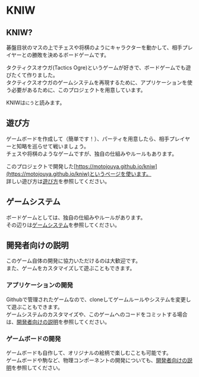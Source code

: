 
# KNIW

## KNIW?
碁盤目状のマスの上でチェスや将棋のようにキャラクターを動かして、相手プレイヤーとの勝敗を決めるボードゲームです。  

タクティクスオウガ(Tactics Ogre)というゲームが好きで、ボードゲームでも遊びたくて作りました。  
タクティクスオウガのゲームシステムを再現するために、アプリケーションを使う必要があるために、このプロジェクトを用意しています。  

KNIWは`にう`と読みます。  

## 遊び方
ゲームボードを作成して（簡単です！）、パーティを用意したら、相手プレイヤーと知略を巡らせて戦いましょう。  
チェスや将棋のようなゲームですが、独自の仕組みやルールもあります。  

このプロジェクトで開発した[https://motojouya.github.io/kniw](https://motojouya.github.io/kniw)というページを使います。  
詳しい遊び方は[遊び方](/docs/play/how_to_play.md)を参照してください。  

## ゲームシステム
ボードゲームとしては、独自の仕組みやルールがあります。  
その辺りは[ゲームシステム](/docs/system/game_system.md)を参照してください。  

## 開発者向けの説明
このゲーム自体の開発に協力いただけるのは大歓迎です。  
また、ゲームをカスタマイズして遊ぶこともできます。  

### アプリケーションの開発
Githubで管理されたゲームなので、cloneしてゲームルールやシステムを変更して遊ぶこともできます。  
ゲームシステムのカスタマイズや、このゲームへのコードをコミットする場合は、[開発者向けの説明](/docs/develop/how_to_develop.md)を参照してください。  

### ゲームボードの開発
ゲームボードも自作して、オリジナルの絵柄で楽しむことも可能です。  
ゲームボードや駒など、物理コンポーネントの開発についても、[開発者向けの説明](/docs/develop/how_to_develop.md)を参照してください。  

